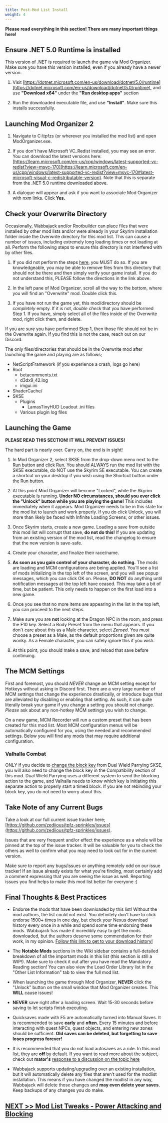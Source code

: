 ```yaml
---
title: Post-Mod List Install
weight: 4
---
```

**Please read everything in this section! There are many important things here!**

## Ensure .NET 5.0 Runtime is installed

This version of .NET is required to launch the game via Mod Organizer. Make sure you have this version installed, even if you already have a newer version.

1. Visit [https://dotnet.microsoft.com/en-us/download/dotnet/5.0/runtime](https://dotnet.microsoft.com/en-us/download/dotnet/5.0/runtime), and use **"Download x64"** under the **"Run desktop apps"** section

2. Run the downloaded executable file, and use **"Install"**. Make sure this installs successfully.

## Launching Mod Organizer 2

1. Navigate to C:\tpfzs (or wherever you installed the mod list) and open ModOrganizer.exe.

2. If you don't have Microsoft VC_Redist installed, you may see an error. You can download the latest versions here: [https://learn.microsoft.com/en-us/cpp/windows/latest-supported-vc-redist?view=msvc-170](https://learn.microsoft.com/en-us/cpp/windows/latest-supported-vc-redist?view=msvc-170#latest-microsoft-visual-c-redistributable-version). Note that this is separate from the .NET 5.0 runtime downloaded above.

3. A dialogue will appear and ask if you want to associate Mod Organizer with nxm links. Click **Yes.**

## Check your Overwrite Directory

Occasionally, Wabbajack and/or Rootbuilder can place files that were installed by other mod lists and/or were already in your Skyrim installation folder inside the Overwrite directory for this mod list. This can cause a number of issues, including extremely long loading times or not loading at all. Perform the following steps to ensure this directory is not interfered with by other files.

1. If you did not perform the steps [here](../clean), you MUST do so. If you are knowledgeable, you may be able to remove files from this directory that should not be there and then simply verify your game install. If you do not understand this, PLEASE follow the directions in the link above.

2. In the left pane of Mod Organizer, scroll all the way to the bottom, where you will find an "Overwrite" mod. Double click this.

3. If you have not run the game yet, this mod/directory should be *completely* empty. If it is not, *double check* that you have performed Step 1. If you have, simply select all of the files inside of the Overwrite mod, right click them, and delete.

If you are *sure* you have performed Step 1, then those file should not be in the Overwrite again. If you find this is not the case, reach out on our Discord.

The only files/directories that should be in the Overwrite mod after launching the game and playing are as follows;

- NetScriptFramework (if you experience a crash, logs go here)
- Root
  - betacomments.txt
  - d3dx9_42.log
  - imgui.ini
- ShaderCache/
- SKSE
  - Plugins
    - LamasTinyHUD Loadout .ini files
  - Various plugin log files

## Launching the Game

**PLEASE READ THIS SECTION! IT WILL PREVENT ISSUES!**

The hard part is nearly over. Carry on, the end is in sight!

1. In Mod Organizer 2, select SKSE from the drop-down menu next to the Run button and click Run. You should ALWAYS run the mod list with the SKSE executable, do NOT use the Skyrim SE executable. You can create a shortcut on your desktop if you wish using the Shortcut button under the Run button.

2. At this point Mod Organizer will become "Locked", while the Skyrim executable is running. **Under NO circumstances, should you ever click the "Unlock" button while you are playing the game!** This includes immediately when it appears. Mod Organizer needs to be in this state for the mod list to launch and work properly. If you do click Unlock, you will more than likely be faced with Infinite Loading Screens, or other issues.

3. Once Skyrim starts, create a new game. Loading a save from outside this mod list will corrupt that save, **do not do this!** If you are updating from an existing version of the mod list, read the changelog to ensure that the new version is save-safe.

4. Create your character, and finalize their race/name.

5. **As soon as you gain control of your character, do nothing.** The mods are loading and MCM configurations are being applied. You’ll see a list of mods initializing in the top left of the screen, and you will see popup messages, which you can click OK on. Please, **DO NOT** do anything until notification messages at the top left have ceased. This may take a bit of time, but be patient. This only needs to happen on the first load into a new game.

6. Once you see that no more items are appearing in the list in the top left, you can proceed to the next steps.

7. Make sure you are **not** looking at the Dragon NPC in the room, and press the F10 key. Select a Body Preset from the menu that appears. If you don't care about this as a Male character, select *Zeroed*. You *must* choose a preset as a Male, as the default proportions given are quite wonky. As a Female character, you can safely ignore this if you wish.

8. At this point, you should make a save, and reload that save before continuing.

## The MCM Settings

First and foremost, you should *NEVER* change an MCM setting except for Hotkeys without asking in Discord first. There are a very large number of MCM settings that change the experience drastically, or introduce bugs that are alleviated by disabling or enabling that setting. As such, it can quite literally break your game if you change a setting you should not change. *Please* ask about any non-hotkey MCM settings you wish to change.

On a new game, MCM Recorder will run a custom preset that has been created for this mod list. Most MCM configuration menus will be automatically configured for you, using the needed and recommended settings. Below you will find any mods that may require additional configuration.

### Valhalla Combat

ONLY if you decide to [change the block key](../../mod-list-tweaks/powerattackblock) from Duel Wield Parrying SKSE, you will also need to change the block key in the Compatibility section of this mod. Dual Wield Parrying uses a different system to send the blocking action to the game, and Valhalla needs to know which key is initiating this separate action to properly start a timed block. If you are not rebinding your block key, you do not need to worry about this.

## Take Note of any Current Bugs

Take a look at our full current issue tracker here; [https://github.com/zediious/tpfz-sprinkles/issues](https://github.com/zediious/tpfz-sprinkles/issues). 

Issues that are very frequent and/or effect the experience as a whole will be pinned at the top of the issue tracker. It will be valuable for you to check the others as well to confirm what you may need to look out for in the current version.

Make sure to report any bugs/issues or anything remotely odd on our issue tracker! If an issue already exists for what you're finding, most certainly add a comment expressing that you are seeing the issue as well. Reporting issues you find helps to make this mod list better for everyone :)

## Final Thoughts & Best Practices

- Endorse the mods that have been downloaded by this list! Without the mod authors, the list could not exist. You definitely don't have to click endorse 1500+ times in one day, but check your Nexus download history every once in a while and spend some time endorsing these mods. Wabbajack has made it incredibly easy to get the mods downloaded, but the authors deserve some commendation for their work, in my opinion. [Follow this link to get to your download history!](https://www.nexusmods.com/skyrimspecialedition/users/myaccount?tab=download+history)

- The **Notable Mods** sections in the Wiki sidebar contains a full-detailed breakdown of all the important mods in this list (this section is still a WIP!). Make sure to check it out after you have read the Mandatory Reading section! You can also view the Load Order Library list in the "Other List Information" tab to view the full mod list.

- When launching the game through Mod Organizer, **NEVER** click the "Unlock" button on the small window that Mod Organizer creates. This **WILL** cause issues!

- **NEVER** save right after a loading screen. Wait 15-30 seconds before saving to let scripts finish executing.

- Quicksaves made with F5 are automatically turned into Manual Saves. It is recommended to save **early** and **often**. Every 15 minutes and before interacting with quest NPCs, quest objects, and entering new zones should be sufficient. **Old saves can be deleted, but forgetting to save loses progress forever!**

- It is recommended that you do not load autosaves as a rule. In this mod list, they are **off** by default. If you want to read more about the subject, check out **mator's** [response to a discussion on the topic here](https://www.reddit.com/r/skyrimmods/comments/7bkazq/comment/dpj3cx7/)

- Wabbajack supports updating/upgrading over an existing installation, but it will automatically delete any files that aren’t used for the modlist installation. This means if you have changed the modlist in any way, Wabbajack will delete those changes and **may even delete your saves.** Keep backups of any changes you do make.

## [NEXT >> Mod List Tweaks - Power Attacking and Blocking](../../mod-list-tweaks/powerattackblock)
